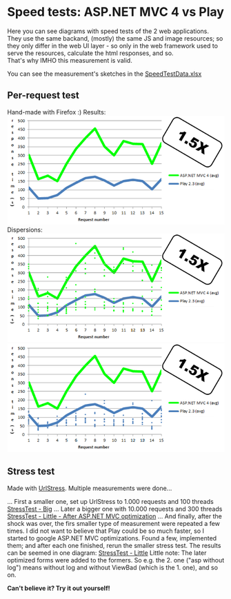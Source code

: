 Speed tests: ASP.NET MVC 4 vs Play
==================================

Here you can see diagrams with speed tests of the 2 web applications. They use the same backand, (mostly) the same JS and image resources; so they only differ in the web UI layer - so only in the web framework used to serve the resources, calculate the html responses, and so. <br />
That's why IMHO this measurement is valid.

You can see the measurement's sketches in the [SpeedTestData.xlsx][SpeedTestData xlsx]

Per-request test
----------------

Hand-made with Firefox :)
Results:
![PerRequestTest][PerRequestTest]
Dispersions:
![PerRequestTest - Asp dispersion][PerRequestTest - Asp dispersion]
![PerRequestTest - Play dispersion][PerRequestTest - Play dispersion]

Stress test
-----------

Made with [UrlStress][UrlStress]. Multiple measurements were done...

... First a smaller one, set up UrlStress to 1.000 requests and 100 threads
[StressTest - Big]
... Later a bigger one with 10.000 requests and 300 threads
[StressTest - Little - After ASP.NET MVC optimization]
... And finally, after the shock was over, the firs smaller type of measurement were repeated a few times. I did not want to believe that Play could be so much faster, so I started to google ASP.NET MVC optimizations. Found a few, implemented them; and after each one finished, rerun the smaller stress test. The results can be seemed in one diagram:
[StressTest - Little]
Little note: The later optimized forms were added to the formers. So e.g. the 2. one ("asp without log") means without log and without ViewBad (which is the 1. one), and so on.

**Can't believe it? Try it out yourself!**


[UrlStress]: http://blogs.msdn.com/b/friis/archive/2010/12/28/urlstress-a-simple-gui-tool-with-source-code-to-stress-your-favorite-web-server.aspx
[SpeedTestData xlsx]: https://github.com/nvirth/BookTera/blob/master/Helpers/Diagrams/SpeedTests/SpeedTestData.xlsx

[PerRequestTest - Asp dispersion]: https://github.com/nvirth/BookTera/blob/master/Helpers/Diagrams/SpeedTests/PerRequestTest%20-%20Average%20-%20Asp%20dispersion.PNG
[PerRequestTest - Play dispersion]: https://github.com/nvirth/BookTera/blob/master/Helpers/Diagrams/SpeedTests/PerRequestTest%20-%20Average%20-%20Play%20dispersion.PNG
[PerRequestTest]: https://github.com/nvirth/BookTera/blob/master/Helpers/Diagrams/SpeedTests/PerRequestTest%20-%20Average.PNG
[StressTest - Big]: https://github.com/nvirth/BookTera/blob/master/Helpers/Diagrams/SpeedTests/StressTest-Big.png
[StressTest - Little - After ASP.NET MVC optimization]: https://github.com/nvirth/BookTera/blob/master/Helpers/Diagrams/SpeedTests/StressTest-Little-AfterOpt.png
[StressTest - Little]: https://github.com/nvirth/BookTera/blob/master/Helpers/Diagrams/SpeedTests/StressTest-Little.png